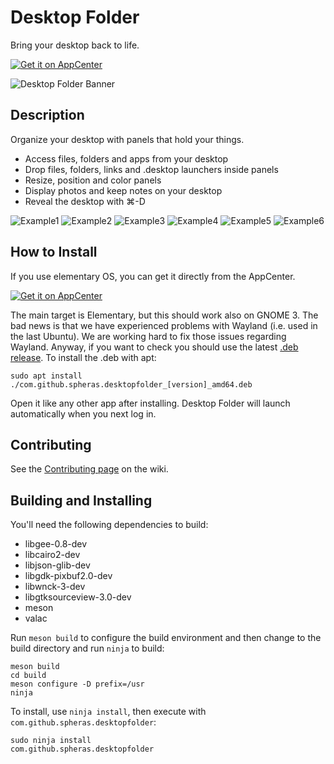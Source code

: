# Desktop Folder
Bring your desktop back to life.

[![Get it on AppCenter](https://appcenter.elementary.io/badge.svg)](https://appcenter.elementary.io/com.github.spheras.desktopfolder)

![Desktop Folder Banner](https://raw.githubusercontent.com/spheras/desktopfolder/master/etc/banner.png)

## Description
Organize your desktop with panels that hold your things.
- Access files, folders and apps from your desktop
- Drop files, folders, links and .desktop launchers inside panels
- Resize, position and color panels
- Display photos and keep notes on your desktop
- Reveal the desktop with ⌘-D

![Example1](https://raw.githubusercontent.com/spheras/desktopfolder/master/etc/test-color.gif)
![Example2](https://raw.githubusercontent.com/spheras/desktopfolder/master/etc/test-grid.gif)
![Example3](https://raw.githubusercontent.com/spheras/desktopfolder/master/etc/test-item.gif)
![Example4](https://raw.githubusercontent.com/spheras/desktopfolder/master/etc/test-link.gif)
![Example5](https://raw.githubusercontent.com/spheras/desktopfolder/master/etc/test-note.gif)
![Example6](https://raw.githubusercontent.com/spheras/desktopfolder/master/etc/test-photo.gif)

## How to Install
If you use elementary OS, you can get it directly from the AppCenter.

[![Get it on AppCenter](https://appcenter.elementary.io/badge.svg)](https://appcenter.elementary.io/com.github.spheras.desktopfolder)

The main target is Elementary, but this should work also on GNOME 3. The bad news is that we have experienced problems with Wayland (i.e. used in the last Ubuntu). We are working hard to fix those issues regarding Wayland. Anyway, if you want to check you should use the latest [.deb release](https://github.com/spheras/desktopfolder/releases). To install the .deb with apt:

`sudo apt install ./com.github.spheras.desktopfolder_[version]_amd64.deb`

Open it like any other app after installing. Desktop Folder will launch automatically when you next log in.

## Contributing

See the [Contributing page](https://github.com/spheras/desktopfolder/wiki/Contributing) on the wiki.

## Building and Installing
You'll need the following dependencies to build:

* libgee-0.8-dev
* libcairo2-dev
* libjson-glib-dev
* libgdk-pixbuf2.0-dev
* libwnck-3-dev
* libgtksourceview-3.0-dev
* meson
* valac

Run `meson build` to configure the build environment and then change to the build directory and run `ninja` to build:

    meson build
    cd build
    meson configure -D prefix=/usr
    ninja

To install, use `ninja install`, then execute with `com.github.spheras.desktopfolder`:

    sudo ninja install
    com.github.spheras.desktopfolder
